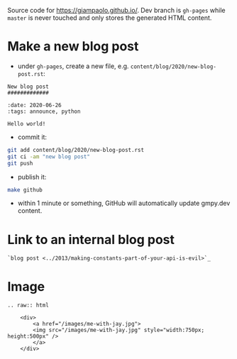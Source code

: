 Source code for https://giampaolo.github.io/.
Dev branch is `gh-pages` while `master` is never touched and only stores the
generated HTML content.

Make a new blog post
====================

* under `gh-pages`, create a new file, e.g. `content/blog/2020/new-blog-post.rst`:

```
New blog post
#############

:date: 2020-06-26
:tags: announce, python

Hello world!
```

* commit it:

```bash
git add content/blog/2020/new-blog-post.rst
git ci -am "new blog post"
git push
```

* publish it:

```bash
make github
```

* within 1 minute or something, GitHub will automatically update gmpy.dev content.

Link to an internal blog post
=============================

```
`blog post <../2013/making-constants-part-of-your-api-is-evil>`_
```

Image
=====

```
.. raw:: html

    <div>
        <a href="/images/me-with-jay.jpg">
        <img src="/images/me-with-jay.jpg" style="width:750px; height:500px" />
        </a>
    </div>
```
